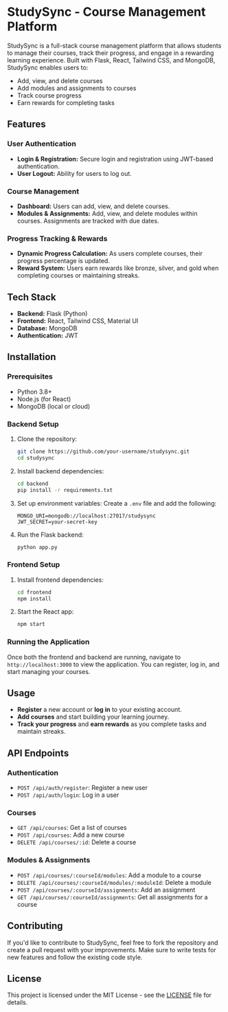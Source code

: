 # StudySync - Course Management Platform

StudySync is a full-stack course management platform that allows students to manage their courses, track their progress, and engage in a rewarding learning experience. Built with Flask, React, Tailwind CSS, and MongoDB, StudySync enables users to:
- Add, view, and delete courses
- Add modules and assignments to courses
- Track course progress
- Earn rewards for completing tasks

## Features

### User Authentication
- **Login & Registration:** Secure login and registration using JWT-based authentication.
- **User Logout:** Ability for users to log out.

### Course Management
- **Dashboard:** Users can add, view, and delete courses.
- **Modules & Assignments:** Add, view, and delete modules within courses. Assignments are tracked with due dates.

### Progress Tracking & Rewards
- **Dynamic Progress Calculation:** As users complete courses, their progress percentage is updated.
- **Reward System:** Users earn rewards like bronze, silver, and gold when completing courses or maintaining streaks.

## Tech Stack

- **Backend:** Flask (Python)
- **Frontend:** React, Tailwind CSS, Material UI
- **Database:** MongoDB
- **Authentication:** JWT

## Installation

### Prerequisites
- Python 3.8+
- Node.js (for React)
- MongoDB (local or cloud)

### Backend Setup

1. Clone the repository:
    ```bash
    git clone https://github.com/your-username/studysync.git
    cd studysync
    ```

2. Install backend dependencies:
    ```bash
    cd backend
    pip install -r requirements.txt
    ```

3. Set up environment variables:
    Create a `.env` file and add the following:
    ```env
    MONGO_URI=mongodb://localhost:27017/studysync
    JWT_SECRET=your-secret-key
    ```

4. Run the Flask backend:
    ```bash
    python app.py
    ```

### Frontend Setup

1. Install frontend dependencies:
    ```bash
    cd frontend
    npm install
    ```

2. Start the React app:
    ```bash
    npm start
    ```

### Running the Application

Once both the frontend and backend are running, navigate to `http://localhost:3000` to view the application. You can register, log in, and start managing your courses.

## Usage

- **Register** a new account or **log in** to your existing account.
- **Add courses** and start building your learning journey.
- **Track your progress** and **earn rewards** as you complete tasks and maintain streaks.

## API Endpoints

### Authentication
- `POST /api/auth/register`: Register a new user
- `POST /api/auth/login`: Log in a user

### Courses
- `GET /api/courses`: Get a list of courses
- `POST /api/courses`: Add a new course
- `DELETE /api/courses/:id`: Delete a course

### Modules & Assignments
- `POST /api/courses/:courseId/modules`: Add a module to a course
- `DELETE /api/courses/:courseId/modules/:moduleId`: Delete a module
- `POST /api/courses/:courseId/assignments`: Add an assignment
- `GET /api/courses/:courseId/assignments`: Get all assignments for a course

## Contributing

If you'd like to contribute to StudySync, feel free to fork the repository and create a pull request with your improvements. Make sure to write tests for new features and follow the existing code style.

## License

This project is licensed under the MIT License - see the [LICENSE](LICENSE) file for details.

